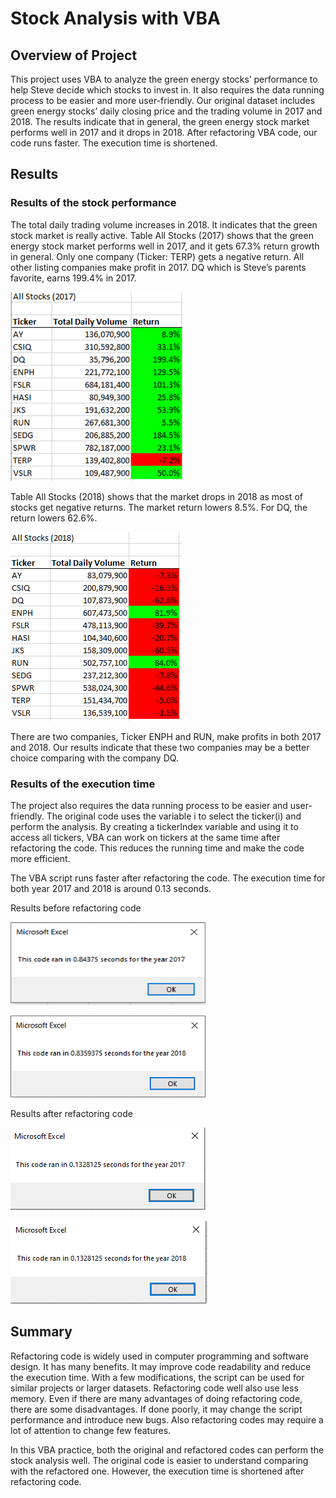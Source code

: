 # Stock Analysis with VBA

## Overview of Project

This project uses VBA to analyze the green energy stocks’ performance to help Steve decide which stocks to invest in. It also requires the data running process to be easier and more user-friendly. Our original dataset includes green energy stocks’ daily closing price and the trading volume in 2017 and 2018. The results indicate that in general, the green energy stock market performs well in 2017 and it drops in 2018. After refactoring VBA code, our code runs faster. The execution time is shortened.

## Results

### Results of the stock performance

The total daily trading volume increases in 2018. It indicates that the green stock market is really active. Table All Stocks (2017) shows that the green energy stock market performs well in 2017, and it gets 67.3% return growth in general. Only one company (Ticker: TERP) gets a negative return. All other listing companies make profit in 2017. DQ which is Steve’s parents favorite, earns 199.4% in 2017. 

![](Results/All_Stocks_2017.png)

Table All Stocks (2018) shows that the market drops in 2018 as most of stocks get negative returns. The market return lowers 8.5%. For DQ, the return lowers 62.6%. 

<img src="Results/All_Stocks_2018.png">


There are two companies, Ticker ENPH and RUN, make profits in both 2017 and 2018. Our results indicate that these two companies may be a better choice comparing with the company DQ.

### Results of the execution time

The project also requires the data running process to be easier and user-friendly. The original code uses the variable i to select the ticker(i) and perform the analysis. By creating a tickerIndex variable and using it to access all tickers, VBA can work on tickers at the same time after refactoring the code. This reduces the running time and make the code more efficient.

The VBA script runs faster after refactoring the code. The execution time for both year 2017 and 2018 is around 0.13 seconds.

Results before refactoring code

![](Results/VBA_Challenge_2017_beforerefactoring.png)

<img src="Results/VBA_Challenge_2018_beforerefactoring.png">

Results after refactoring code

![](Resources/VBA_Challenge_2017.png)

<img src="Resources/VBA_Challenge_2018.png">

## Summary

Refactoring code is widely used in computer programming and software design. It has many benefits. It may improve code readability and reduce the execution time. With a few modifications, the script can be used for similar projects or larger datasets. Refactoring code well also use less memory. Even if there are many advantages of doing refactoring code, there are some disadvantages. If done poorly, it may change the script performance and introduce new bugs. Also refactoring codes may require a lot of attention to change few features.

In this VBA practice, both the original and refactored codes can perform the stock analysis well. The original code is easier to understand comparing with the refactored one. However, the execution time is shortened after refactoring code.
